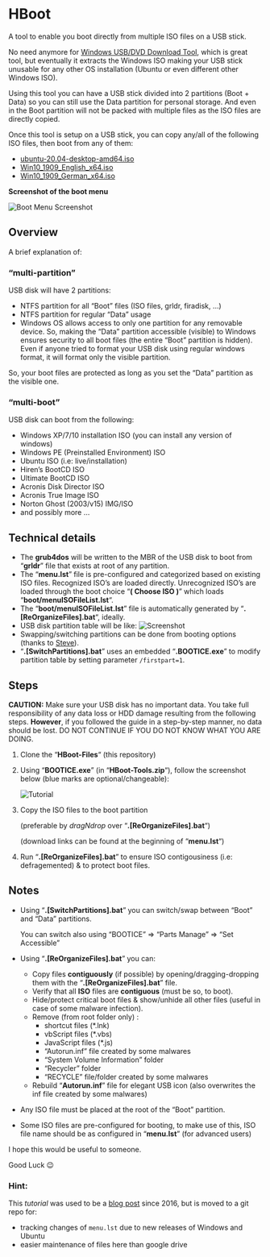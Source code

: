 # HBoot

A tool to enable you boot directly from multiple ISO files on a USB stick.

No need anymore for [Windows USB/DVD Download Tool](https://www.microsoft.com/en-us/download/windows-usb-dvd-download-tool), which is great tool, but eventually it extracts the Windows ISO making your USB stick unusable for any other OS installation (Ubuntu or even different other Windows ISO).

Using this tool you can have a USB stick divided into 2 partitions (Boot + Data) so you can still use the Data partition for personal storage. And even in the Boot partition will not be packed with multiple files as the ISO files are directly copied.

Once this tool is setup on a USB stick, you can copy any/all of the following ISO files, then boot from any of them:

- [ubuntu-20.04-desktop-amd64.iso](https://releases.ubuntu.com/20.04/ubuntu-20.04-desktop-amd64.iso)
- [Win10_1909_English_x64.iso](https://www.microsoft.com/en-us/software-download/windows10ISO/)
- [Win10_1909_German_x64.iso](https://www.microsoft.com/en-us/software-download/windows10ISO/)

**Screenshot of the boot menu**

![Boot Menu Screenshot](./docs/HBoot-screenshot.png)

## Overview

A brief explanation of:

### “multi-partition”

USB disk will have 2 partitions:

- NTFS partition for all “Boot” files (ISO files, grldr, firadisk, …)
- NTFS partition for regular “Data” usage
- Windows OS allows access to only one partition for any removable device. So, making the “Data” partition accessible (visible) to Windows ensures security to all boot files (the entire “Boot” partition is hidden). Even if anyone tried to format your USB disk using regular windows format, it will format only the visible partition.

So, your boot files are protected as long as you set the “Data” partition as the visible one.

### “multi-boot”

USB disk can boot from the following:

- Windows XP/7/10 installation ISO (you can install any version of windows)
- Windows PE (Preinstalled Environment) ISO
- Ubuntu ISO (i.e: live/installation)
- Hiren’s BootCD ISO
- Ultimate BootCD ISO
- Acronis Disk Director ISO
- Acronis True Image ISO
- Norton Ghost (2003/v15) IMG/ISO
- and possibly more …

## Technical details

- The **grub4dos** will be written to the MBR of the USB disk to boot from “**grldr**” file that exists at root of any partition.
- The “**menu.lst**” file is pre-configured and categorized based on existing ISO files. Recognized ISO’s are loaded directly. Unrecognized ISO’s are loaded through the boot choice “**( Choose ISO )**” which loads “**boot/menuISOFileList.lst**“.
- The “**boot/menuISOFileList.lst**” file is automatically generated by “**.[ReOrganizeFiles].bat**“, ideally.
- USB disk partition table will be like:
  ![Screenshot](./docs/HBoot-partition-table.png)
- Swapping/switching partitions can be done from booting options (thanks to [Steve](http://reboot.pro/topic/18610-grub4dos-setptn1g4b-batch-file-sets-a-primary-partition-as-1st-entry/)).
- “**.[SwitchPartitions].bat**” uses an embedded “**.BOOTICE.exe**” to modify partition table by setting parameter `/firstpart=1`.

## Steps

**CAUTION:**
Make sure your USB disk has no important data.
You take full responsibility of any data loss or HDD damage resulting from the following steps.
**However**, if you followed the guide in a step-by-step manner, no data should be lost.
DO NOT CONTINUE IF YOU DO NOT KNOW WHAT YOU ARE DOING.

1. Clone the “**HBoot-Files**“ (this repository)
2. Using “**BOOTICE.exe**” (in “**HBoot-Tools.zip**“), follow the screenshot below (blue marks are optional/changeable):

   ![Tutorial](./docs/HBoot-tutorial-windows.png)

3. Copy the ISO files to the boot partition

   (preferable by _dragNdrop_ over “**.[ReOrganizeFiles].bat**“)

   (download links can be found at the beginning of “**menu.lst**“)

4. Run “**.[ReOrganizeFiles].bat**” to ensure ISO contigousiness (i.e: defragemented) & to protect boot files.

## Notes

- Using “**.[SwitchPartitions].bat**” you can switch/swap between “Boot” and “Data” partitions.

  You can switch also using “BOOTICE” => “Parts Manage” => “Set Accessible”

- Using “**.[ReOrganizeFiles].bat**” you can:
  - Copy files **contiguously** (if possible) by opening/dragging-dropping them with the “**.[ReOrganizeFiles].bat**” file.
  - Verify that all **ISO** files are **contiguous** (must be so, to boot).
  - Hide/protect critical boot files & show/unhide all other files (useful in case of some malware infection).
  - Remove (from root folder only) :
    - shortcut files (\*.lnk)
    - vbScript files (\*.vbs)
    - JavaScript files (\*.js)
    - “Autorun.inf” file created by some malwares
    - “System Volume Information” folder
    - “Recycler” folder
    - “RECYCLE” file/folder created by some malwares
  - Rebuild “**Autorun.inf**” file for elegant USB icon (also overwrites the inf file created by some malwares)
- Any ISO file must be placed at the root of the “Boot” partition.
- Some ISO files are pre-configured for booting, to make use of this, ISO file name should be as configured in “**menu.lst**” (for advanced users)

I hope this would be useful to someone.

Good Luck 😉

### Hint:

This _tutorial_ was used to be a [blog post](https://hossam6236.wordpress.com/2016/09/03/hboot-multi-partition-multi-boot-from-iso-files-usb-install-windows-7-10-windowspe-boot-iso/) since 2016, but is moved to a git repo for:

- tracking changes of `menu.lst` due to new releases of Windows and Ubuntu
- easier maintenance of files here than google drive

